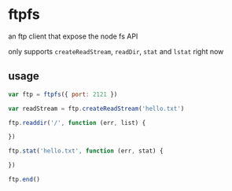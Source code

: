 # ftpfs

an ftp client that expose the node fs API

only supports `createReadStream`, `readDir`, `stat` and `lstat` right now

## usage

```js
var ftp = ftpfs({ port: 2121 })

var readStream = ftp.createReadStream('hello.txt')

ftp.readdir('/', function (err, list) {

})

ftp.stat('hello.txt', function (err, stat) {

})

ftp.end()
```